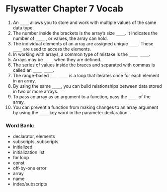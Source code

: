 # Flyswatter Chapter 7 Vocab
1. An `____` allows you to store and work with multiple values of the same
data type.
2. The number inside the brackets is the array’s size `____`. It indicates the number of `____` , or values, the array can hold.
3. The individual elements of an array are assigned unique `____`.
These `____` are used to access the elements.
4. In working with arrays, a common type of mistake is the `____ ____`.
5. Arrays may be `____` when they are defined.
6. The series of values inside the braces and separated with commas is called an `____ ____`.
7. The range-based `___ ____` is a loop that iterates once for each element in
an array.
8. By using the same `____`, you can build relationships between data
stored in two or more arrays.
9. To pass an array as an argument to a function, pass the `____` of the array.
10. You can prevent a function from making
changes to an array argument by using the `____` key word in the parameter declaration.

### Word Bank:
- declarator, elements
- subscripts, subscripts
- initialized
- initialization list
- for loop
- const
- off-by-one error
- array
- name
- index/subscripts

<!--
### Flyswatter Chapter 7 Vocab Solution:
1. An `array` allows you to store and work with multiple values of the same
data type.
2. The number inside the brackets is the array’s size `declarator`. It indicates the number of `elements` , or values, the array can hold.
3. The individual elements of an array are assigned unique `subscripts`.
These `subscripts` are used to access the elements.
4. In working with arrays, a common type of mistake is the `off-by-one error`.
5. Arrays may be `initialized` when they are defined.
6. The series of values inside the braces and separated with commas is called an `initialization
list`.
7. The range-based `for loop` is a loop that iterates once for each element in
an array.
8. By using the same `index/subscript`, you can build relationships between data
stored in two or more arrays.
9. To pass an array as an argument to a function, pass the `name` of the array.
10. You can prevent a function from making
changes to an array argument by using the `const` key word in the parameter declaration. -->
